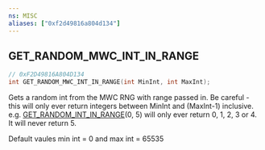 ```yaml
---
ns: MISC
aliases: ["0xf2d49816a804d134"]
---
```

## GET_RANDOM_MWC_INT_IN_RANGE

```c
// 0xF2D49816A804D134
int GET_RANDOM_MWC_INT_IN_RANGE(int MinInt, int MaxInt);
```

Gets a random int from the MWC RNG with range passed in. Be careful - this will only ever return integers between MinInt and (MaxInt-1) inclusive. e.g. [GET_RANDOM_INT_IN_RANGE](#_0xD53343AA4FB7DD28)(0, 5) will only ever return 0, 1, 2, 3 or 4. It will never return 5.

Default vaules min int = 0 and max int = 65535

